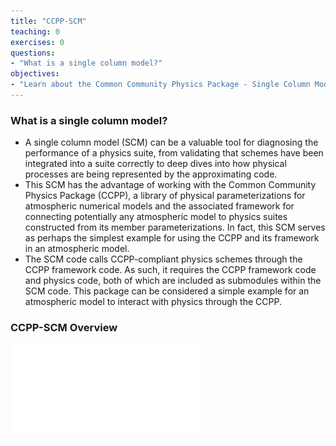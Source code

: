 ```yaml
---
title: "CCPP-SCM"
teaching: 0
exercises: 0
questions:
- "What is a single column model?"
objectives:
- "Learn about the Common Community Physics Package - Single Column Model"
---
```

### What is a single column model?
- A single column model (SCM) can be a valuable tool for diagnosing the performance of a physics suite, from validating that schemes have been integrated into a suite correctly to deep dives into how physical processes are being represented by the approximating code. 
- This SCM has the advantage of working with the Common Community Physics Package (CCPP), a library of physical parameterizations for atmospheric numerical models and the associated framework for connecting potentially any atmospheric model to physics suites constructed from its member parameterizations. In fact, this SCM serves as perhaps the simplest example for using the CCPP and its framework in an atmospheric model.
- The SCM code calls CCPP-compliant physics schemes through the CCPP framework code. As such, it requires the CCPP framework code and physics code, both of which are included as submodules within the SCM code. This package can be considered a simple example for an atmospheric model to interact with physics through the CCPP.

### CCPP-SCM Overview
![](../files/scm_1slide.pdf)
